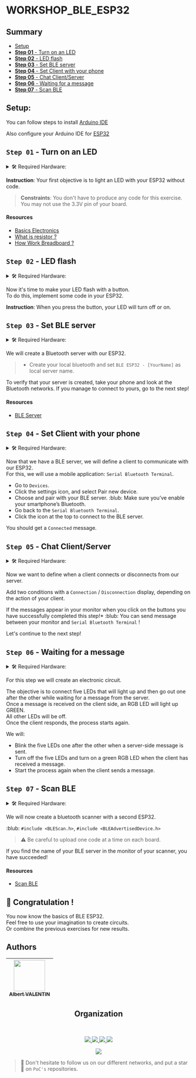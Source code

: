 # WORKSHOP_BLE_ESP32

## Summary
- [Setup](#setup)
- [**Step 01** - Turn on an LED](#step-01---turn-on-an-led)
- [**Step 02** - LED flash](#step-02----led-flash)
- [**Step 03** - Set BLE server](#step-03---Set-BLE-server)
- [**Step 04** - Set Client with your phone](#step-04---Set-Client-with-your-phone)
- [**Step 05** - Chat Client/Server](#step-05---chat-clientserver)
- [**Step 06** - Waiting for a message](#step-06---Waiting-for-a-message)
- [**Step 07** - Scan BLE](#step-07---Scan-BLE)


## Setup:
You can follow steps to install [Arduino IDE](https://www.arduino.cc/en/guide/linux)

Also configure your Arduino IDE for [ESP32](https://randomnerdtutorials.com/installing-the-esp32-board-in-arduino-ide-windows-instructions/)

## **`Step 01`** - Turn on an LED

<details>
    <summary> 🛠️ Required Hardware:</summary>

- ESP32
- USB cable
- BreadBoard
- Jumpers
- LED
- Resistor

</details>  

**Instruction**: Your first objective is to light an LED with your ESP32 without code.
>**Constraints**: You don't have to produce any code for this exercise. You may not use the 3.3V pin of your board.

#### Resources
- [Basics Electronics](https://www.physicsclassroom.com/class/circuits/Lesson-2/Electric-Current)
- [What is resistor ?](https://learn.sparkfun.com/tutorials/resistors/all)
- [How Work Breadboard ?](https://www.sciencebuddies.org/science-fair-projects/references/how-to-use-a-breadboard)
## **`Step 02`** -  LED flash

<details>
    <summary> 🛠️ Required Hardware:</summary>

- ESP32
- USB cable
- BreadBoard
- Jumpers
- LED
- Button
- Resistor

</details>

Now it's time to make your LED flash with a button.  
To do this, implement some code in your ESP32.

**Instruction**: When you press the button, your LED will turn off or on.

## **`Step 03`** - Set BLE server

<details>
    <summary> 🛠️ Required Hardware:</summary>

- ESP32
- USB cable

</details>

We will create a Bluetooth server with our ESP32.

> * Create your local bluetooth and set `BLE ESP32 - [YourName]` as local server name.

To verify that your server is created, take your phone and look at the Bluetooth networks.
If you manage to connect to yours, go to the next step!

#### Resources
- [BLE Server](http://www.neilkolban.com/esp32/docs/cpp_utils/html/class_b_l_e_server.html)
## **`Step 04`** - Set Client with your phone

<details>
    <summary> 🛠️ Required Hardware:</summary>

- ESP32
- USB cable

</details>

Now that we have a BLE server, we will define a client to communicate with our ESP32.<br/>
For this, we will use a mobile application: `Serial Bluetooth Terminal`.<br/>

- Go to `Devices`. 
- Click the settings icon, and select Pair new device.
- Choose and pair with your BLE server.
:blub: Make sure you’ve enable your smartphone’s Bluetooth.
- Go back to the `Serial Bluetooth Terminal`.
- Click the icon at the top to connect to the BLE server.

You should get a `Connected` message.

## **`Step 05`** - Chat Client/Server

<details>
    <summary> 🛠️ Required Hardware:</summary>

- ESP32
- USB cable

</details>

Now we want to define when a client connects or disconnects from our server.

Add two conditions with a `Connection` / `Disconnection` display, depending on the action of your client.

If the messages appear in your monitor when you click on the buttons you have successfully completed this step!*
:blub: You can send message between your monitor and `Serial Bluetooth Terminal` !

Let's continue to the next step!

## **`Step 06`** - Waiting for a message

<details>
    <summary> 🛠️ Required Hardware:</summary>

- ESP32
- USB cable
- Breadboard
- Jumpers
- 5x LED
- LED RGB
- 6x Resistor
</details>

For this step we will create an electronic circuit.

The objective is to connect five LEDs that will light up and then go out one after the other while waiting for a message from the server.<br/>
Once a message is received on the client side, an RGB LED will light up GREEN.<br/>
All other LEDs will be off.<br/>
Once the client responds, the process starts again.

We will:
- Blink the five LEDs one after the other when a server-side message is sent.
- Turn off the five LEDs and turn on a green RGB LED when the client has received a message.
- Start the process again when the client sends a message.


## **`Step 07`** - Scan BLE

<details>
    <summary> 🛠️ Required Hardware:</summary>

- ESP32
- USB cable

</details>

We will now create a bluetooth scanner with a second ESP32.

:blub: `#include <BLEScan.h>`, `#include <BLEAdvertisedDevice.h>` <br/>
> :warning: Be careful to upload one code at a time on each board. <br/>

If you find the name of your BLE server in the monitor of your scanner, you have succeeded!

#### Resources
- [Scan BLE](http://www.neilkolban.com/esp32/docs/cpp_utils/html/class_b_l_e_scan.html)

## :tada: Congratulation !

You now know the basics of BLE ESP32.<br/>
Feel free to use your imagination to create circuits.<br/>
Or combine the previous exercises for new results.<br/>


## Authors

| [<img src="https://github.com/OnsagerHe.png?size=85" width=85><br><sub>Albert VALENTIN</sub>](https://github.com/OnsagerHe) | 
| :---: |
<h2 align=center>
Organization
</h2>
<br/>
<p align='center'>
    <a href="https://www.linkedin.com/company/pocinnovation/mycompany/">
        <img src="https://img.shields.io/badge/LinkedIn-0077B5?style=for-the-badge&logo=linkedin&logoColor=white">
    </a>
    <a href="https://www.instagram.com/pocinnovation/">
        <img src="https://img.shields.io/badge/Instagram-E4405F?style=for-the-badge&logo=instagram&logoColor=white">
    </a>
    <a href="https://twitter.com/PoCInnovation">
        <img src="https://img.shields.io/badge/Twitter-1DA1F2?style=for-the-badge&logo=twitter&logoColor=white">
    </a>
    <a href="https://discord.com/invite/Yqq2ADGDS7">
        <img src="https://img.shields.io/badge/Discord-7289DA?style=for-the-badge&logo=discord&logoColor=white">
    </a>
</p>
<p align=center>
    <a href="https://www.poc-innovation.fr/">
        <img src="https://img.shields.io/badge/WebSite-1a2b6d?style=for-the-badge&logo=GitHub Sponsors&logoColor=white">
    </a>
</p>

> :rocket: Don't hesitate to follow us on our different networks, and put a star 🌟 on `PoC's` repositories.

